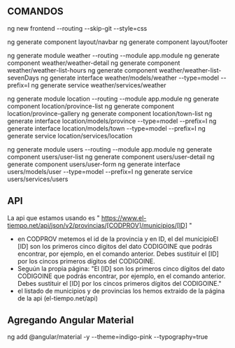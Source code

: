 ## COMANDOS
ng new frontend --routing --skip-git --style=css

ng generate component layout/navbar
ng generate component layout/footer

ng generate module weather --routing --module app.module
ng generate component weather/weather-detail
ng generate component weather/weather-list-hours
ng generate component weather/weather-list-sevenDays
ng generate interface weather/models/weather --type=model --prefix=I
 ng generate service weather/services/weather


ng generate module location --routing --module app.module
ng generate component location/province-list
ng generate component location/province-gallery
ng generate component location/town-list
ng generate interface location/models/province --type=model --prefix=I
ng generate interface location/models/town --type=model --prefix=I
ng generate service location/services/location

ng generate module users --routing --module app.module
ng generate component users/user-list
ng generate component users/user-detail
ng generate component users/user-form
ng generate interface users/models/user --type=model --prefix=I
ng generate service users/services/users

## API

La api que estamos usando es 
" https://www.el-tiempo.net/api/json/v2/provincias/[CODPROV]/municipios/[ID] "

* en CODPROV metemos el id de la provincia y en ID, el del municipioEl [ID] son los primeros cinco dígitos del dato CODIGOINE que podrás encontrar, por ejemplo, en el comando anterior. Debes sustituir el [ID] por los cincos primeros dígitos del CODIGOINE.
* Seguún la propia página: 
"El [ID] son los primeros cinco dígitos del dato CODIGOINE que podrás encontrar, por ejemplo, en el comando anterior. Debes sustituir el [ID] por los cincos primeros dígitos del CODIGOINE."
* el listado de municipios y de provincias los hemos extraido de la página de la api (el-tiempo.net/api)
## Agregando Angular Material
ng add @angular/material -y --theme=indigo-pink --typography=true
